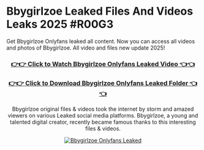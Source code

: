 # Bbygirlzoe Leaked Files And Videos Leaks 2025 #R00G3

Get Bbygirlzoe Onlyfans leaked all content. Now you can access all videos and photos of Bbygirlzoe. All video and files new update 2025!
<div align="center" title="Bbygirlzoe Onlyfans Leaked">
  
### [👉👉 Click to Watch Bbygirlzoe Onlyfans Leaked Video 👈👈](https://links2leaks.com?utm_source=bbygirlzoe&utm_medium=gitfeb)  
### [👉👉 Click to Download Bbygirlzoe Onlyfans Leaked Folder 👈👈](https://links2leaks.com?utm_source=bbygirlzoe&utm_medium=gitfeb)  

Bbygirlzoe original files & videos took the internet by storm and amazed viewers on various Leaked social media platforms. Bbygirlzoe, a young and talented digital creator, recently became famous thanks to this interesting files & videos.

[![Bbygirlzoe Onlyfans Leaked](https://i.ibb.co/93hzkbrt/l2l.gif)](https://links2leaks.com?utm_source=bbygirlzoe&utm_medium=gitfeb)  

</div>
